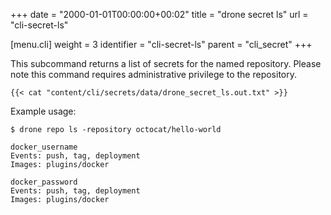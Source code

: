 +++
date = "2000-01-01T00:00:00+00:02"
title = "drone secret ls"
url = "cli-secret-ls"

[menu.cli]
  weight = 3
  identifier = "cli-secret-ls"
  parent = "cli_secret"
+++

This subcommand returns a list of secrets for the named repository. Please note this command requires administrative privilege to the repository.

```text
{{< cat "content/cli/secrets/data/drone_secret_ls.out.txt" >}}
```

Example usage:

```text
$ drone repo ls -repository octocat/hello-world

docker_username
Events: push, tag, deployment
Images: plugins/docker

docker_password
Events: push, tag, deployment
Images: plugins/docker
```
